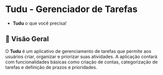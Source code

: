 # Tudu - Gerenciador de Tarefas

- **Tudu** o que você precisa!

## 📌 Visão Geral

O **Tudu** é um aplicativo de gerenciamento de tarefas que permite aos usuários criar, organizar e priorizar suas atividades. A aplicação contará com funcionalidades básicas como criação de contas, categorização de tarefas e definição de prazos e prioridades.

